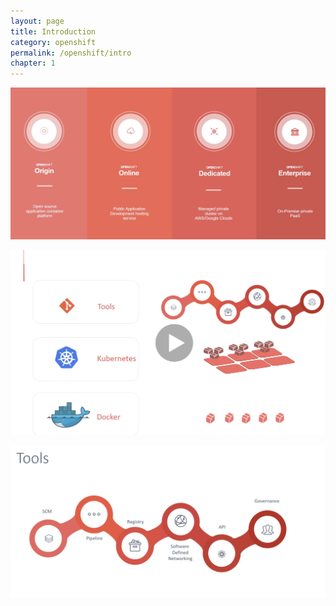 ```yaml
---
layout: page
title: Introduction
category: openshift
permalink: /openshift/intro
chapter: 1
---
```


![](images/flavors.png)

![](images/stack.png)

![](images/toolchain.png)